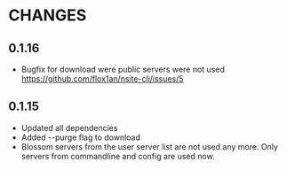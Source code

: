 
# CHANGES

## 0.1.16
* Bugfix for download were public servers were not used https://github.com/flox1an/nsite-cli/issues/5

## 0.1.15
* Updated all dependencies
* Added --purge flag to download
* Blossom servers from the user server list are not used any more. Only servers from commandline and config are used now.

